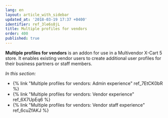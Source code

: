 ```yaml
---
lang: en
layout: article_with_sidebar
updated_at: '2018-03-19 17:37 +0400'
identifier: ref_3le6s8jL
title: Multiple profiles for vendors
order: 400
published: true
---
```

**Multiple profiles for vendors** is an addon for use in a Multivendor X-Cart 5 store. It enables existing vendor users to create additional user profiles for their business partners or staff members.

_In this section:_
   
   * {% link "Multiple profiles for vendors: Admin experience" ref_7EtCK0bR %}
   * {% link "Multiple profiles for vendors: Vendor experience" ref_6X7UpEq6 %}
   * {% link "Multiple profiles for vendors: Vendor staff experience" ref_6cuZfAKJ %}
